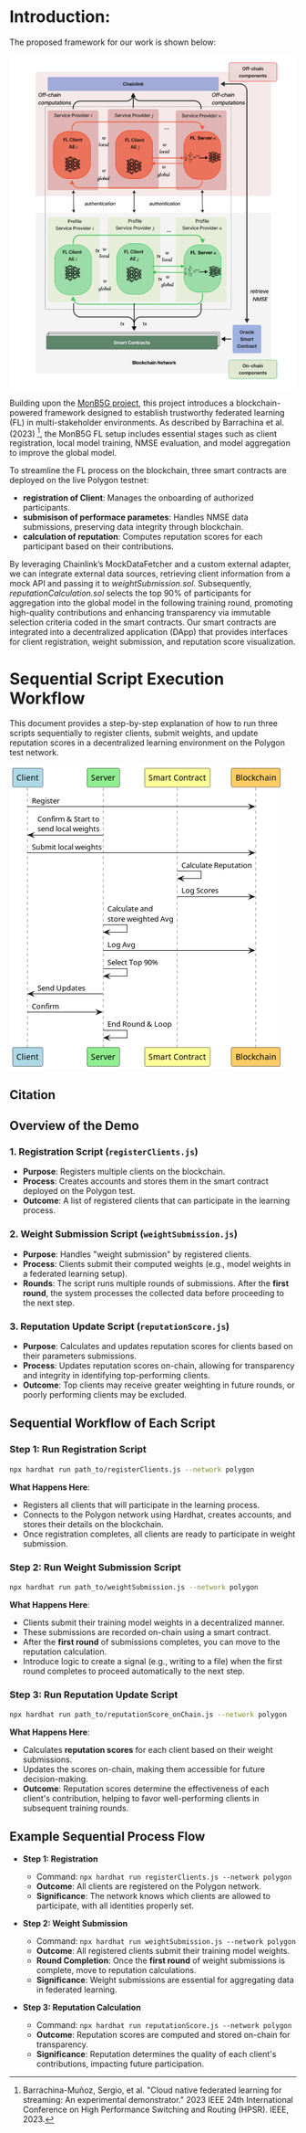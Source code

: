 # Introduction: 
The proposed framework for our work is shown below:

![Trustworthy Reputation for Federated Learning Using Blockchain and Smart Contracts: Framework](https://github.com/farhanajaved/Trust_Reputation_Blockchain_Demo/blob/main/Trust_FL_Blockchain_Framework.png)



Building upon the [MonB5G project](https://www.monb5g.eu), this project introduces a blockchain-powered framework designed to establish trustworthy federated learning (FL) in multi-stakeholder environments. As described by Barrachina et al. (2023) [^1], the MonB5G FL setup includes essential stages such as client registration, local model training, NMSE evaluation, and model aggregation to improve the global model.

To streamline the FL process on the blockchain, three smart contracts are deployed on the live Polygon testnet:

- **registration of Client**: Manages the onboarding of authorized participants.
- **submisison of performace parametes**: Handles NMSE data submissions, preserving data integrity through blockchain.
- **calculation of reputation**: Computes reputation scores for each participant based on their contributions.


By leveraging Chainlink’s MockDataFetcher and a custom external adapter, we can integrate external data sources, retrieving client information from a mock API and passing it to *weightSubmission.sol*. Subsequently, *reputationCalculation.sol* selects the top 90% of participants for aggregation into the global model in the following training round, promoting high-quality contributions and enhancing transparency via immutable selection criteria coded in the smart contracts.
Our smart contracts are integrated into a decentralized application (DApp) that provides interfaces for client registration, weight submission, and reputation score visualization.


# Sequential Script Execution Workflow

This document provides a step-by-step explanation of how to run three scripts sequentially to register clients, submit weights, and update reputation scores in a decentralized learning environment on the Polygon test network.


![Sequence Diagram](https://github.com/farhanajaved/Trust_Reputation_Blockchain_Demo/blob/main/Sequence_diagram.png)



## Citation

[^1]: Barrachina-Muñoz, Sergio, et al. "Cloud native federated learning for streaming: An experimental demonstrator." 2023 IEEE 24th International Conference on High Performance Switching and Routing (HPSR). IEEE, 2023.


## Overview of the Demo


### 1. Registration Script (`registerClients.js`)
- **Purpose**: Registers multiple clients on the blockchain.
- **Process**: Creates accounts and stores them in the smart contract deployed on the Polygon test.
- **Outcome**: A list of registered clients that can participate in the learning process.

### 2. Weight Submission Script (`weightSubmission.js`)
- **Purpose**: Handles "weight submission" by registered clients.
- **Process**: Clients submit their computed weights (e.g., model weights in a federated learning setup).
- **Rounds**: The script runs multiple rounds of submissions. After the **first round**, the system processes the collected data before proceeding to the next step.

### 3. Reputation Update Script (`reputationScore.js`)
- **Purpose**: Calculates and updates reputation scores for clients based on their parameters submissions.
- **Process**: Updates reputation scores on-chain, allowing for transparency and integrity in identifying top-performing clients.
- **Outcome**: Top clients may receive greater weighting in future rounds, or poorly performing clients may be excluded.

## Sequential Workflow of Each Script

### Step 1: Run Registration Script
```bash
npx hardhat run path_to/registerClients.js --network polygon
```
**What Happens Here**:
- Registers all clients that will participate in the learning process.
- Connects to the Polygon network using Hardhat, creates accounts, and stores their details on the blockchain.
- Once registration completes, all clients are ready to participate in weight submission.

### Step 2: Run Weight Submission Script
```bash
npx hardhat run path_to/weightSubmission.js --network polygon
```
**What Happens Here**:
- Clients submit their training model weights in a decentralized manner.
- These submissions are recorded on-chain using a smart contract.
- After the **first round** of submissions completes, you can move to the reputation calculation.
- Introduce logic to create a signal (e.g., writing to a file) when the first round completes to proceed automatically to the next step.

### Step 3: Run Reputation Update Script
```bash
npx hardhat run path_to/reputationScore_onChain.js --network polygon
```
**What Happens Here**:
- Calculates **reputation scores** for each client based on their weight submissions.
- Updates the scores on-chain, making them accessible for future decision-making.
- **Outcome**: Reputation scores determine the effectiveness of each client's contribution, helping to favor well-performing clients in subsequent training rounds.

## Example Sequential Process Flow

- **Step 1: Registration**
  - Command: `npx hardhat run registerClients.js --network polygon`
  - **Outcome**: All clients are registered on the Polygon network.
  - **Significance**: The network knows which clients are allowed to participate, with all identities properly set.

- **Step 2: Weight Submission**
  - Command: `npx hardhat run weightSubmission.js --network polygon`
  - **Outcome**: All registered clients submit their training model weights.
  - **Round Completion**: Once the **first round** of weight submissions is complete, move to reputation calculations.
  - **Significance**: Weight submissions are essential for aggregating data in federated learning.

- **Step 3: Reputation Calculation**
  - Command: `npx hardhat run reputationScore.js --network polygon`
  - **Outcome**: Reputation scores are computed and stored on-chain for transparency.
  - **Significance**: Reputation determines the quality of each client's contributions, impacting future participation.




